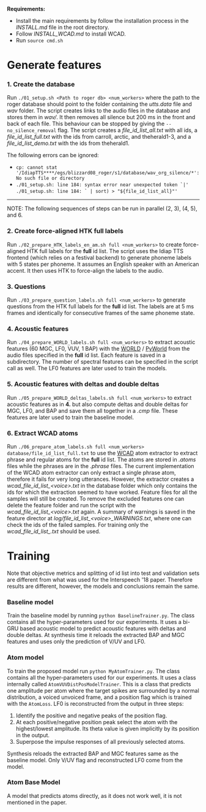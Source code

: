 **Requirements:**
- Install the main requirements by follow the installation process in the *INSTALL.md* file in the root directory.  
- Follow *INSTALL_WCAD.md* to install WCAD.  
- Run ``source cmd.sh``  


# Generate features

### 1. Create the database
Run `./01_setup.sh <Path to roger db> <num_workers>` where the path to the roger database should point to the folder containing the *utts.data* file and *wav* folder. The script creates links to the audio files in the database and stores them in *wav/*. It then removes all silence but 200 ms in the front and back of each file. This behaviour can be stopped by giving the `--no_silence_removal` flag. The script creates a *file_id_list_all.txt* with all ids, a *file_id_list_full.txt* with the ids from carroll, arctic, and theherald1-3, and a *file_id_list_demo.txt* with the ids from theherald1.

The following errors can be ignored:
* `cp: cannot stat '/IdiapTTS****/egs/blizzard08_roger/s1/database/wav_org_silence/*': No such file or directory`
* ``./01_setup.sh: line 184: syntax error near unexpected token `|'``  
  ``./01_setup.sh: line 184: ` | sort) > "${file_id_list_all}"'``

***
NOTE: The following sequences of steps can be run in parallel (2, 3), (4, 5), and 6.

### 2. Create force-aligned HTK full labels
Run `./02_prepare_HTK_labels_en_am.sh full <num_workers>` to create force-aligned HTK full labels for the **full** id list. The script uses the Idiap TTS frontend (which relies on a festival backend) to generate phoneme labels with 5 states per phoneme. It assumes an English speaker with an American accent. It then uses HTK to force-align the labels to the audio.

### 3. Questions
Run `./03_prepare_question_labels.sh full <num_workers>` to generate questions from the HTK full labels for the **full** id list. The labels are at 5 ms frames and identically for consecutive frames of the same phoneme state.

### 4. Acoustic features
Run `./04_prepare_WORLD_labels.sh full <num_workers>` to extract acoustic features (60 MGC, LF0, VUV, 1 BAP) with the [WORLD](https://github.com/mmorise/World) / [PyWorld](https://github.com/JeremyCCHsu/Python-Wrapper-for-World-Vocoder) from the audio files specified in the **full** id list. Each feature is saved in a subdirectory. The number of spectral features can be specified in the script call as well. The LF0 features are later used to train the models.

### 5. Acoustic features with deltas and double deltas
Run `./05_prepare_WORLD_deltas_labels.sh full <num_workers>` to extract acoustic features as in **4.** but also compute deltas and double deltas for MGC, LF0, and BAP and save them all together in a *.cmp* file. These features are later used to train the baseline model.

### 6. Extract WCAD atoms
Run `./06_prepare_atom_labels.sh full <num_workers> database/file_id_list_full.txt` to use the [WCAD](https://github.com/b-schnell/wcad) atom extractor to extract phrase and regular atoms for the **full** id list. The atoms are stored in *.atoms* files while the phrases are in the *.phrase* files. The current implementation of the WCAD atom extractor can only extract a single phrase atom, therefore it fails for very long utterances. However, the extractor creates a *wcad_file_id_list_\<voice>.txt* in the database folder which only contains the ids for which the extraction seemed to have worked. Feature files for all the samples will still be created. To remove the excluded features one can delete the feature folder and run the script with the *wcad_file_id_list_\<voice>.txt* again. A summary of warnings is saved in the feature director at *log/file_id_list_\<voice>_WARNINGS.txt*, where one can check the ids of the failed samples. For training only the *wcad_file_id_list_<voice>.txt* should be used.


# Training
Note that objective metrics and splitting of id list into test and validation sets are different from what was used for the Interspeech '18 paper. Therefore results are different, however, the models and conclusions remain the same.

### Baseline model
Train the baseline model by running `python BaselineTrainer.py`. The class contains all the hyper-parameters used for our experiments. It uses a bi-GRU based acoustic model to predict acoustic features with deltas and double deltas. At synthesis time it reloads the extracted BAP and MGC features and uses only the prediction of V/UV and LF0.

### Atom model
To train the proposed model run `python MyAtomTrainer.py`. The class contains all the hyper-parameters used for our experiments. It uses a class internally called `AtomVUVDistPosModelTrainer`. This is a class that predicts one amplitude per atom where the target spikes are surrounded by a normal distribution, a voiced unvoiced frame, and a position flag which is trained with the `AtomLoss`. LF0 is reconstructed from the output in three steps:
 1) Identify the positive and negative peaks of the position flag.
 1) At each positive/negative position peak select the atom with the highest/lowest amplitude. Its theta value is given implicitly by its position in the output.
 1) Superpose the impulse responses of all previously selected atoms.
 
Synthesis reloads the extracted BAP and MGC features same as the baseline model. Only V/UV flag and reconstructed LF0 come from the model.

### Atom Base Model
A model that predicts atoms directly, as it does not work well, it is not mentioned in the paper.
